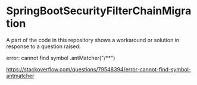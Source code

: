 # SpringBootSecurityFilterChainMigration

A part of the code in this repository shows a workaround or solution in response to a question raised:

error: cannot find symbol .antMatcher("/**")

https://stackoverflow.com/questions/79548394/error-cannot-find-symbol-antmatcher

